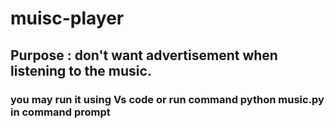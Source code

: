 # muisc-player

## Purpose : don't want advertisement when listening to the music.

### you may run it using Vs code or run command python music.py in command prompt
